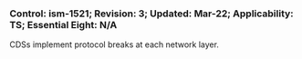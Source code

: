 ### Control: ism-1521; Revision: 3; Updated: Mar-22; Applicability: TS; Essential Eight: N/A
<p>CDSs implement protocol breaks at each network layer.</p>